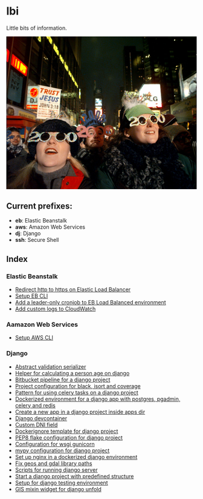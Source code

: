 # lbi

Little bits of information.

![y2k](./assets/y2k.jpg)

## Current prefixes:
- **eb**: Elastic Beanstalk
- **aws**: Amazon Web Services
- **dj**: Django
- **ssh**: Secure Shell

## Index

### Elastic Beanstalk
- [Redirect http to https on Elastic Load Balancer](eb_http_to_https.md)
- [Setup EB CLI](eb_cli_setup.md)
- [Add a leader-only cronjob to EB Load Balanced environment](eb_cron_leaderonly.md)
- [Add custom logs to CloudWatch](eb_custom_logs_to_cloudwatch.md)

### Aamazon Web Services
- [Setup AWS CLI](aws_cli_setup.md)

### Django
- [Abstract validation serializer](dj_abstract_validation_serializer.md)
- [Helper for calculating a person age on django](dj_age.md)
- [Bitbucket pipeline for a django project](dj_bb_pipeline.md)
- [Project configuration for black, isort and coverage](dj_black_isort_coverage.md)
- [Pattern for using celery tasks on a django project](dj_celery_pattern.md)
- [Dockerized environment for a django app with postgres, pgadmin, celery and redis](dj_compose.md)
- [Create a new app in a django project inside apps dir](dj_create_app.md)
- [Django devcontainer](dj_devcontainer.md)
- [Custom DNI field](dj_dni_field.md)
- [Dockerignore template for django project](dj_dockerignore.md)
- [PEP8 flake configuration for django project](dj_flake8.md)
- [Configuration for wsgi gunicorn](dj_gunicorn.md)
- [mypy configuration for django project](dj_mypy.md)
- [Set up nginx in a dockerized django environment](dj_nginx.md)
- [Fix geos and gdal library paths](dj_postgis_fix_deps.md)
- [Scripts for running django server](dj_runserver.md)
- [Start a django project with predefined structure](dj_start_project.md)
- [Setup for django testing environment](dj_test_setup.md)
- [GIS mixin widget for django unfold](dj_unfold_geo_admin_mixin.md)

